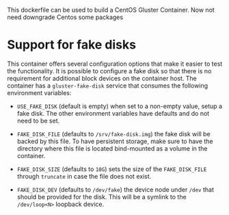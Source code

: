 This dockerfile can be used to build a CentOS Gluster Container.
Now not need downgrade Centos some packages

# Support for fake disks

This container offers several configuration options that make it easier to test
the functionality. It is possible to configure a fake disk so that there is no
requirement for additional block devices on the container host. The container
has a `gluster-fake-disk` service that consumes the following environment
variables:

- `USE_FAKE_DISK` (default is empty) when set to a non-empty value, setup a
  fake disk. The other environment variables have defaults and do not need to
  be set.

- `FAKE_DISK_FILE` (defaults to `/srv/fake-disk.img`) the fake disk will be
  backed by this file. To have persistent storage, make sure to have the
  directory where this file is located bind-mounted as a volume in the
  container.

- `FAKE_DISK_SIZE` (defaults to `10G`) sets the size of the `FAKE_DISK_FILE`
  through `truncate` in case the file does not exist.

- `FAKE_DISK_DEV` (defaults to `/dev/fake`) the device node under `/dev` that
  should be provided for the disk. This will be a symlink to the `/dev/loop<N>`
  loopback device.

